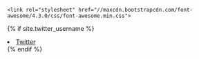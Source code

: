 `<link rel="stylesheet" href="//maxcdn.bootstrapcdn.com/font-awesome/4.3.0/css/font-awesome.min.css">`


{% if site.twitter_username %}
  <li>
    <a href="https://twitter.com/{{ site.twitter_username }}">
      <i class="fa fa-twitter"></i> Twitter
    </a>
  </li>
{% endif %}




